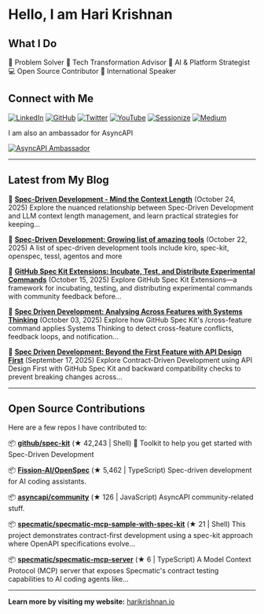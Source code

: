 # Hello, I am Hari Krishnan

## What I Do

🎯 Problem Solver
🔧 Tech Transformation Advisor
🤖 AI & Platform Strategist
💻 Open Source Contributor
🎤 International Speaker

## Connect with Me

[![LinkedIn](https://img.shields.io/badge/LinkedIn-0077B5?style=for-the-badge&logo=linkedin&logoColor=white)](https://www.linkedin.com/in/harikrishnan83/)
[![GitHub](https://img.shields.io/badge/GitHub-100000?style=for-the-badge&logo=github&logoColor=white)](https://github.com/harikrishnan83)
[![Twitter](https://img.shields.io/badge/Twitter-1DA1F2?style=for-the-badge&logo=twitter&logoColor=white)](https://twitter.com/harikrishnan83)
[![YouTube](https://img.shields.io/badge/Conference_Talks-FF0000?style=for-the-badge&logo=youtube&logoColor=white)](https://www.youtube.com/playlist?list=PLCvxeE-sz-sfub41wG1tQwRSR2rejWDmO)
[![Sessionize](https://img.shields.io/badge/Sessionize-1AB394?style=for-the-badge&logo=sessionize&logoColor=white)](https://sessionize.com/harikrishnan/)
[![Medium](https://img.shields.io/badge/Medium-000000?style=for-the-badge)](https://medium.com/polarizertech)

I am also an ambassador for AsyncAPI

[![AsyncAPI Ambassador](https://img.shields.io/badge/AsyncAPI-Ambassador-9146FF?style=for-the-badge&logo=asyncapi&logoColor=white)](https://www.asyncapi.com/community/ambassadors/harikrishnan83)

---

<!-- BLOG-POSTS-START -->
## Latest from My Blog

📝 **[Spec-Driven Development - Mind the Context Length](https://blog.harikrishnan.io/2025-10-24/spec-driven-development-mind-context-length)** (October 24, 2025)
   Explore the nuanced relationship between Spec-Driven Development and LLM context length management, and learn practical strategies for keeping...

📝 **[Spec-Driven Development: Growing list of amazing tools](https://blog.harikrishnan.io/2025-10-22/spec-driven-development-tools)** (October 22, 2025)
   A list of spec-driven development tools include kiro, spec-kit, openspec, tessl, agentos and more

📝 **[GitHub Spec Kit Extensions: Incubate, Test, and Distribute Experimental Commands](https://blog.harikrishnan.io/2025-10-15/spec-kit-extensions-incubate-test-distribute)** (October 15, 2025)
   Explore GitHub Spec Kit Extensions—a framework for incubating, testing, and distributing experimental commands with community feedback before...

📝 **[Spec Driven Development: Analysing Across Features with Systems Thinking](https://blog.harikrishnan.io/2025-10-03/spec-driven-development-analysing-across-features)** (October 03, 2025)
   Explore how GitHub Spec Kit's /cross-feature command applies Systems Thinking to detect cross-feature conflicts, feedback loops, and notification...

📝 **[Spec Driven Development: Beyond the First Feature with API Design First](https://blog.harikrishnan.io/2025-09-17/spec-driven-development-beyond-first-feature)** (September 17, 2025)
   Explore Contract-Driven Development using API Design First with GitHub Spec Kit and backward compatibility checks to prevent breaking changes across...

<!-- BLOG-POSTS-END -->

---

<!-- CONTRIBUTIONS-START -->
## Open Source Contributions

Here are a few repos I have contributed to:

📦 **[github/spec-kit](https://github.com/github/spec-kit)** (★ 42,243 | Shell)
   💫 Toolkit to help you get started with Spec-Driven Development

📦 **[Fission-AI/OpenSpec](https://github.com/Fission-AI/OpenSpec)** (★ 5,462 | TypeScript)
   Spec-driven development for AI coding assistants.

📦 **[asyncapi/community](https://github.com/asyncapi/community)** (★ 126 | JavaScript)
   AsyncAPI community-related stuff.

📦 **[specmatic/specmatic-mcp-sample-with-spec-kit](https://github.com/specmatic/specmatic-mcp-sample-with-spec-kit)** (★ 21 | Shell)
   This project demonstrates contract-first development using a spec-kit approach where OpenAPI specifications evolve...

📦 **[specmatic/specmatic-mcp-server](https://github.com/specmatic/specmatic-mcp-server)** (★ 6 | TypeScript)
   A Model Context Protocol (MCP) server that exposes Specmatic's contract testing capabilities to AI coding agents like...

<!-- CONTRIBUTIONS-END -->

---

**Learn more by visiting my website:** [harikrishnan.io](https://harikrishnan.io/)
